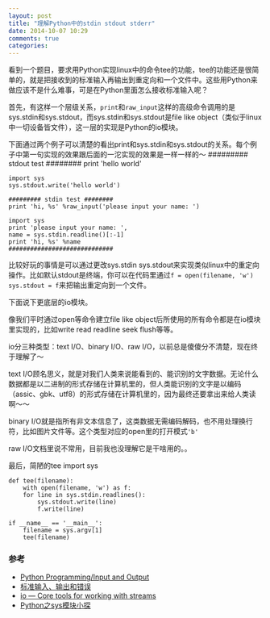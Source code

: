 ```yaml
---
layout: post
title: "理解Python中的stdin stdout stderr"
date: 2014-10-07 10:29
comments: true
categories: 
---
```


看到一个题目，要求用Python实现linux中的命令tee的功能，tee的功能还是很简单的，就是把接收到的标准输入再输出到重定向和一个文件中。这些用Python来做应该不是什么难事，可是在Python里面怎么接收标准输入呢？

首先，有这样一个层级关系，`print`和`raw_input`这样的高级命令调用的是sys.stdin和sys.stdout，而sys.stdin和sys.stdout是file like object（类似于linux中一切设备皆文件），这一层的实现是Python的io模块。

下面通过两个例子可以清楚的看出print和sys.stdin和sys.stdout的关系。每个例子中第一句实现的效果跟后面的一沱实现的效果是一样一样的～
	######### stdout test ########
	print 'hello world'

	import sys
	sys.stdout.write('hello world')

	######### stdin test ########
	print 'hi, %s' %raw_input('please input your name: ')

	import sys
	print 'please input your name: ',
	name = sys.stdin.readline()[:-1]
	print 'hi, %s' %name
	#############################
比较好玩的事情是可以通过更改sys.stdin sys.stdout来实现类似linux中的重定向操作。比如默认stdout是终端，你可以在代码里通过`f = open(filename, 'w')` `sys.stdout = f`来把输出重定向到一个文件。

下面说下更底层的io模块。

像我们平时通过open等命令建立file like object后所使用的所有命令都是在io模块里实现的，比如write read readline seek flush等等。

io分三种类型：text I/O、binary I/O、raw I/O，以前总是傻傻分不清楚，现在终于理解了～    

text I/O顾名思义，就是对我们人类来说能看到的、能识别的文字数据。无论什么数据都是以二进制的形式存储在计算机里的，但人类能识别的文字是以编码（assic、gbk、utf8）的形式存储在计算机里的，因为最终还要拿出来给人类读啊～～

binary I/O就是指所有非文本信息了，这类数据无需编码解码，也不用处理换行符，比如图片文件等。这个类型对应的open里的打开模式`'b'`

raw I/O文档里说不常用，目前我也没理解它是干啥用的。。

最后，简陋的tee
	import sys 

	def tee(filename):
	    with open(filename, 'w') as f:
		for line in sys.stdin.readlines():
		    sys.stdout.write(line)
		    f.write(line)

	if __name__ == '__main__':
	    filename = sys.argv[1]
	    tee(filename)


### 参考
- [Python Programming/Input and Output](http://en.wikibooks.org/wiki/Python_Programming/Input_and_Output)
- [标准输入、输出和错误](http://woodpecker.org.cn/diveintopython/scripts_and_streams/stdin_stdout_stderr.html)
- [io — Core tools for working with streams](https://docs.python.org/3.1/library/io.html#module-io)
- [Python之sys模块小探](http://5ydycm.blog.51cto.com/115934/304324)
